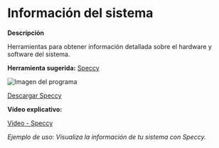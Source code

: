 # Información del sistema

**Descripción**

Herramientas para obtener información detallada sobre el hardware y software del sistema.

**Herramienta sugerida:**  [Speccy](https://www.ccleaner.com/speccy)

![Imagen del programa](https://img.youtube.com/vi/7QmCUDHpNzE/0.jpg)

[Descargar Speccy](https://www.ccleaner.com/speccy/download)

**Vídeo explicativo:**

  [Video - Speccy](https://www.youtube.com/watch?v=7QmCUDHpNzE)

_Ejemplo de uso: Visualiza la información de tu sistema con Speccy._